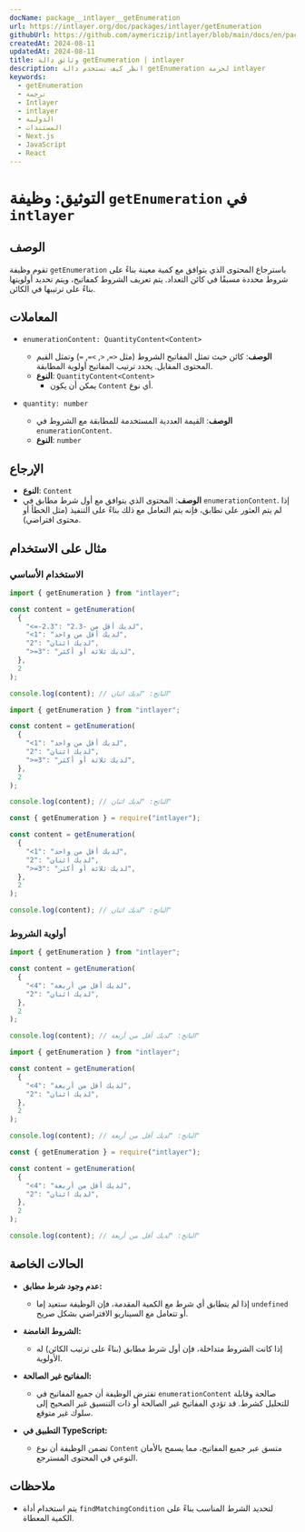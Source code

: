```yaml
---
docName: package__intlayer__getEnumeration
url: https://intlayer.org/doc/packages/intlayer/getEnumeration
githubUrl: https://github.com/aymericzip/intlayer/blob/main/docs/en/packages/intlayer/getEnumeration.md
createdAt: 2024-08-11
updatedAt: 2024-08-11
title: وثائق دالة getEnumeration | intlayer
description: انظر كيف تستخدم دالة getEnumeration لحزمة intlayer
keywords:
  - getEnumeration
  - ترجمة
  - Intlayer
  - intlayer
  - الدولية
  - المستندات
  - Next.js
  - JavaScript
  - React
---
```


# التوثيق: وظيفة `getEnumeration` في `intlayer`

## الوصف

تقوم وظيفة `getEnumeration` باسترجاع المحتوى الذي يتوافق مع كمية معينة بناءً على شروط محددة مسبقًا في كائن التعداد. يتم تعريف الشروط كمفاتيح، ويتم تحديد أولويتها بناءً على ترتيبها في الكائن.

## المعاملات

- `enumerationContent: QuantityContent<Content>`

  - **الوصف**: كائن حيث تمثل المفاتيح الشروط (مثل `<=`, `<`, `>=`, `=`) وتمثل القيم المحتوى المقابل. يحدد ترتيب المفاتيح أولوية المطابقة.
  - **النوع**: `QuantityContent<Content>`
    - يمكن أن يكون `Content` أي نوع.

- `quantity: number`

  - **الوصف**: القيمة العددية المستخدمة للمطابقة مع الشروط في `enumerationContent`.
  - **النوع**: `number`

## الإرجاع

- **النوع**: `Content`
- **الوصف**: المحتوى الذي يتوافق مع أول شرط مطابق في `enumerationContent`. إذا لم يتم العثور على تطابق، فإنه يتم التعامل مع ذلك بناءً على التنفيذ (مثل الخطأ أو محتوى افتراضي).

## مثال على الاستخدام

### الاستخدام الأساسي

```typescript codeFormat="typescript"
import { getEnumeration } from "intlayer";

const content = getEnumeration(
  {
    "<=-2.3": "لديك أقل من -2.3",
    "<1": "لديك أقل من واحد",
    "2": "لديك اثنان",
    ">=3": "لديك ثلاثة أو أكثر",
  },
  2
);

console.log(content); // الناتج: "لديك اثنان"
```

```javascript codeFormat="esm"
import { getEnumeration } from "intlayer";

const content = getEnumeration(
  {
    "<1": "لديك أقل من واحد",
    "2": "لديك اثنان",
    ">=3": "لديك ثلاثة أو أكثر",
  },
  2
);

console.log(content); // الناتج: "لديك اثنان"
```

```javascript codeFormat="commonjs"
const { getEnumeration } = require("intlayer");

const content = getEnumeration(
  {
    "<1": "لديك أقل من واحد",
    "2": "لديك اثنان",
    ">=3": "لديك ثلاثة أو أكثر",
  },
  2
);

console.log(content); // الناتج: "لديك اثنان"
```

### أولوية الشروط

```typescript codeFormat="typescript"
import { getEnumeration } from "intlayer";

const content = getEnumeration(
  {
    "<4": "لديك أقل من أربعة",
    "2": "لديك اثنان",
  },
  2
);

console.log(content); // الناتج: "لديك أقل من أربعة"
```

```javascript codeFormat="esm"
import { getEnumeration } from "intlayer";

const content = getEnumeration(
  {
    "<4": "لديك أقل من أربعة",
    "2": "لديك اثنان",
  },
  2
);

console.log(content); // الناتج: "لديك أقل من أربعة"
```

```javascript codeFormat="commonjs"
const { getEnumeration } = require("intlayer");

const content = getEnumeration(
  {
    "<4": "لديك أقل من أربعة",
    "2": "لديك اثنان",
  },
  2
);

console.log(content); // الناتج: "لديك أقل من أربعة"
```

## الحالات الخاصة

- **عدم وجود شرط مطابق:**

  - إذا لم يتطابق أي شرط مع الكمية المقدمة، فإن الوظيفة ستعيد إما `undefined` أو تتعامل مع السيناريو الافتراضي بشكل صريح.

- **الشروط الغامضة:**

  - إذا كانت الشروط متداخلة، فإن أول شرط مطابق (بناءً على ترتيب الكائن) له الأولوية.

- **المفاتيح غير الصالحة:**

  - تفترض الوظيفة أن جميع المفاتيح في `enumerationContent` صالحة وقابلة للتحليل كشرط. قد تؤدي المفاتيح غير الصالحة أو ذات التنسيق غير الصحيح إلى سلوك غير متوقع.

- **التطبيق في TypeScript:**
  - تضمن الوظيفة أن نوع `Content` متسق عبر جميع المفاتيح، مما يسمح بالأمان النوعي في المحتوى المسترجع.

## ملاحظات

- يتم استخدام أداة `findMatchingCondition` لتحديد الشرط المناسب بناءً على الكمية المعطاة.

